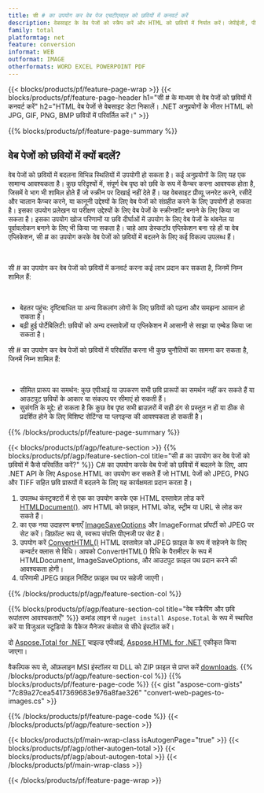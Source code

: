 ```yaml
---
title: सी # का उपयोग कर वेब पेज एचटीएमएल को छवियों में कनवर्ट करें
description: वेबसाइट के वेब पेजों को स्क्रैप करें और HTML को छवियों में निर्यात करें। जेपीईजी, पीएनजी, जीआईएफ, बीएमपी आदि में वेबसाइट डेटा को परिमार्जन करने के लिए .NET एप्लिकेशन विकसित करें। 
family: total
platformtag: net
feature: conversion
informat: WEB
outformat: IMAGE
otherformats: WORD EXCEL POWERPOINT PDF
---
```

{{< blocks/products/pf/feature-page-wrap >}}
{{< blocks/products/pf/feature-page-header h1="सी # के माध्यम से वेब पेजों को छवियों में कनवर्ट करें" h2="HTML वेब पेजों से वेबसाइट डेटा निकालें। .NET अनुप्रयोगों के भीतर HTML को JPG, GIF, PNG, BMP छवियों में परिवर्तित करें।" >}}

{{% blocks/products/pf/feature-page-summary %}}

<h2 class="heading-border">वेब पेजों को छवियों में क्यों बदलें?</h2>
<p>वेब पेजों को छवियों में बदलना विभिन्न स्थितियों में उपयोगी हो सकता है। कई अनुप्रयोगों के लिए यह एक सामान्य आवश्यकता है। कुछ परिदृश्यों में, संपूर्ण वेब पृष्ठ को छवि के रूप में कैप्चर करना आवश्यक होता है, जिसमें वे भाग भी शामिल होते हैं जो स्क्रीन पर दिखाई नहीं देते हैं। यह वेबसाइट प्रीव्यू जनरेट करने, रसीदें और चालान कैप्चर करने, या कानूनी उद्देश्यों के लिए वेब पेजों को संग्रहीत करने के लिए उपयोगी हो सकता है। इसका उपयोग प्रलेखन या परीक्षण उद्देश्यों के लिए वेब पेजों के स्क्रीनशॉट बनाने के लिए किया जा सकता है। इसका उपयोग खोज परिणामों या छवि दीर्घाओं में उपयोग के लिए वेब पेजों के थंबनेल या पूर्वावलोकन बनाने के लिए भी किया जा सकता है। चाहे आप डेस्कटॉप एप्लिकेशन बना रहे हों या वेब एप्लिकेशन, सी # का उपयोग करके वेब पेजों को छवियों में बदलने के लिए कई विकल्प उपलब्ध हैं।</p><br />

<p>सी # का उपयोग कर वेब पेजों को छवियों में कनवर्ट करना कई लाभ प्रदान कर सकता है, जिनमें निम्न शामिल हैं:</p><br />
<ul>
<li>बेहतर पहुंच: दृष्टिबाधित या अन्य विकलांग लोगों के लिए छवियों को पढ़ना और समझना आसान हो सकता है।</li>
<li>बढ़ी हुई पोर्टेबिलिटी: छवियों को अन्य दस्तावेज़ों या एप्लिकेशन में आसानी से साझा या एम्बेड किया जा सकता है।</li>
</ul>
<p>सी # का उपयोग कर वेब पेजों को छवियों में परिवर्तित करना भी कुछ चुनौतियों का सामना कर सकता है, जिनमें निम्न शामिल हैं:</p><br />
<ul>
<li>सीमित प्रारूप का समर्थन: कुछ एपीआई या उपकरण सभी छवि प्रारूपों का समर्थन नहीं कर सकते हैं या आउटपुट छवियों के आकार या संकल्प पर सीमाएं हो सकती हैं।</li>
<li>सुसंगति के मुद्दे: हो सकता है कि कुछ वेब पृष्ठ सभी ब्राउज़रों में सही ढंग से प्रस्तुत न हों या ठीक से प्रदर्शित होने के लिए विशिष्ट सेटिंग्स या प्लगइन्स की आवश्यकता हो सकती है।</li>
</ul>
{{% /blocks/products/pf/feature-page-summary  %}}

{{< blocks/products/pf/agp/feature-section >}}
{{% blocks/products/pf/agp/feature-section-col title="सी # का उपयोग कर वेब पेजों को छवियों में कैसे परिवर्तित करें?" %}}
C# का उपयोग करके वेब पेजों को छवियों में बदलने के लिए, आप .NET API के लिए Aspose.HTML का उपयोग कर सकते हैं जो HTML पेजों को JPEG, PNG और TIFF सहित छवि प्रारूपों में बदलने के लिए यह कार्यक्षमता प्रदान करता है।</p>

1. उपलब्ध कंस्ट्रक्टरों में से एक का उपयोग करके एक HTML दस्तावेज़ लोड करें [HTMLDocument()](https://reference.aspose.com/html/net/aspose.html/htmldocument/). आप HTML को फ़ाइल, HTML कोड, स्ट्रीम या URL से लोड कर सकते हैं।
2. का एक नया उदाहरण बनाएँ [ImageSaveOptions](https://reference.aspose.com/html/net/aspose.html.saving/imagesaveoptions/) और ImageFormat प्रॉपर्टी को JPEG पर सेट करें। डिफ़ॉल्ट रूप से, स्वरूप संपत्ति पीएनजी पर सेट है।
3. उपयोग करें [ConvertHTML()](https://reference.aspose.com/html/net/aspose.html.converters/converter/converthtml/) HTML दस्तावेज़ को JPEG फ़ाइल के रूप में सहेजने के लिए कन्वर्टर क्लास से विधि। आपको ConvertHTML() विधि के पैरामीटर के रूप में HTMLDocument, ImageSaveOptions, और आउटपुट फ़ाइल पथ प्रदान करने की आवश्यकता होगी।
4. परिणामी JPEG फ़ाइल निर्दिष्ट फ़ाइल पथ पर सहेजी जाएगी।
 
{{% /blocks/products/pf/agp/feature-section-col %}}

{{% blocks/products/pf/agp/feature-section-col title="वेब स्क्रैपिंग और छवि रूपांतरण आवश्यकताएँ" %}}
कमांड लाइन से ```nuget install Aspose.Total``` के रूप में स्थापित करें या विजुअल स्टूडियो के पैकेज मैनेजर कंसोल से सीधे इंस्टॉल करें।

दो [Aspose.Total for .NET](https://products.aspose.com/total/net/) चाइल्ड एपीआई, [Aspose.HTML for .NET](https://products.aspose.com/html/net/) एकीकृत किया जाएगा।

वैकल्पिक रूप से, ऑफ़लाइन MSI इंस्टॉलर या DLL को ZIP फ़ाइल से प्राप्त करें [downloads](https://releases.aspose.com/total/net).
{{% /blocks/products/pf/agp/feature-section-col %}}
{{% blocks/products/pf/feature-page-code %}}
{{< gist "aspose-com-gists" "7c89a27cea5417369683e976a8fae326" "convert-web-pages-to-images.cs" >}}

{{% /blocks/products/pf/feature-page-code %}}
{{< /blocks/products/pf/agp/feature-section >}}

{{< blocks/products/pf/main-wrap-class isAutogenPage="true" >}}
{{< blocks/products/pf/agp/other-autogen-total >}}
{{< blocks/products/pf/agp/about-autogen-total >}}
{{< /blocks/products/pf/main-wrap-class >}}

{{< /blocks/products/pf/feature-page-wrap >}}